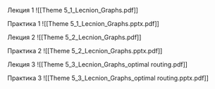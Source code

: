 Лекция 1
![[Theme 5_1_Lecnion_Graphs.pdf]]

Практика 1
![[Theme 5_1_Lecnion_Graphs.pptx.pdf]]

Лекция 2
![[Theme 5_2_Lecnion_Graphs.pdf]]

Практика 2
![[Theme 5_2_Lecnion_Graphs.pptx.pdf]]

Лекция 3
![[Theme 5_3_Lecnion_Graphs_optimal routing.pdf]]

Практика 3
![[Theme 5_3_Lecnion_Graphs_optimal routing.pptx.pdf]]